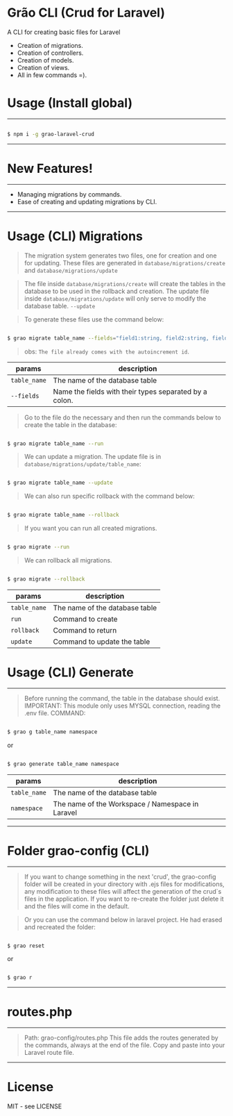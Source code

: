 # Grão CLI (Crud for Laravel)

A CLI for creating basic files for Laravel

- Creation of migrations.
- Creation of controllers.
- Creation of models.
- Creation of views.
- All in few commands =).

# Usage (Install global) 

----------------------------------------------------

```sh

$ npm i -g grao-laravel-crud

```

----------------------------------------------------

# New Features!

----------------------------------------------------

  - Managing migrations by commands.
  - Ease of creating and updating migrations by CLI.

----------------------------------------------------
# Usage (CLI) Migrations

> The migration system generates two files, one for creation and one for updating.
> These files are generated in `database/migrations/create` and `database/migrations/update`

> The file inside `database/migrations/create` will create the tables in the database to be used in the rollback and creation.
> The update file inside `database/migrations/update` will only serve to modify the database table. `--update`

>To generate these files use the command below:

```sh

$ grao migrate table_name --fields="field1:string, field2:string, field3:text, field4:int, field1:biginteger"

```
> obs: `The file already comes with the autoincrement id`.

| params | description |
| ------ | ------ |
| `table_name` | The name of the database table |
| `--fields` | Name the fields with their types separated by a colon. |

> Go to the file do the necessary and then run the commands below to create the table in the database:

```sh

$ grao migrate table_name --run

```

> We can update a migration. The update file is in `database/migrations/update/table_name`:

```sh

$ grao migrate table_name --update

```

> We can also run specific rollback with the command below:

```sh

$ grao migrate table_name --rollback

```

> If you want you can run all created migrations.

```sh

$ grao migrate --run

```

> We can rollback all migrations.

```sh

$ grao migrate --rollback

```

| params | description |
| ------ | ------ |
| `table_name` | The name of the database table |
| `run` | Command to create |
| `rollback` | Command to return |
| `update` | Command to update the table |

# Usage (CLI) Generate
----------------------------------------------------

> Before running the command, the table in the database should exist.
> IMPORTANT: This module only uses MYSQL connection, reading the .env file.
> COMMAND:

```sh

$ grao g table_name namespace 

```

or 

```sh

$ grao generate table_name namespace

```

| params | description |
| ------ | ------ |
| `table_name` | The name of the database table |
| `namespace` | The name of the Workspace / Namespace in Laravel |


----------------------------------------------------

# Folder grao-config (CLI)

----------------------------------------------------

> If you want to change something in the next 'crud',
> the grao-config folder will be created in your directory with .ejs files for modifications,
> any modification to these files will affect the generation of the crud`s files in the application. 
> If you want to re-create the folder just delete it and the files will come in the default.

> Or you can use the command below in laravel project. 
> He had erased and recreated the folder:

```sh

$ grao reset

```

or 

```sh

$ grao r

```


----------------------------------------------------

# routes.php 

----------------------------------------------------
> Path: grao-config/routes.php
> This file adds the routes generated by the commands, always at the end of the file. 
> Copy and paste into your Laravel route file.


----------------------------------------------------
# License

MIT - see LICENSE

